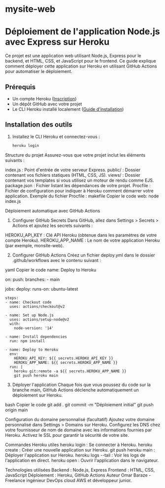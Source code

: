 
# mysite-web

# Déploiement de l'application Node.js avec Express sur Heroku

Ce projet est une application web utilisant Node.js, Express pour le backend, et HTML, CSS, et JavaScript pour le frontend. Ce guide explique comment déployer cette application sur Heroku en utilisant GitHub Actions pour automatiser le déploiement.

## Prérequis

- Un compte Heroku ([Inscription](https://signup.heroku.com/))
- Un dépôt GitHub avec votre projet
- Le CLI Heroku installé localement ([Guide d'installation](https://devcenter.heroku.com/articles/heroku-cli))

## Installation des outils

1. Installez le CLI Heroku et connectez-vous :
   ```bash
   heroku login
Structure du projet
Assurez-vous que votre projet inclut les éléments suivants :

index.js : Point d'entrée de votre serveur Express.
public/ : Dossier contenant vos fichiers statiques (HTML, CSS, JS).
views/ : Dossier contenant vos templates si vous utilisez un moteur de rendu comme EJS.
package.json : Fichier listant les dépendances de votre projet.
Procfile : Fichier de configuration pour indiquer à Heroku comment démarrer votre application.
Exemple du fichier Procfile :
makefile
Copier le code
web: node index.js

Déploiement automatique avec GitHub Actions
1. Configurer GitHub Secrets
Dans GitHub, allez dans Settings > Secrets > Actions et ajoutez les secrets suivants :

HEROKU_API_KEY : Clé API Heroku (obtenue dans les paramètres de votre compte Heroku).
HEROKU_APP_NAME : Le nom de votre application Heroku (par exemple, monsite-web).

2. Configurer GitHub Actions
Créez un fichier deploy.yml dans le dossier .github/workflows avec le contenu suivant :

yaml
Copier le code
name: Deploy to Heroku

on:
  push:
    branches:
      - main

jobs:
  deploy:
    runs-on: ubuntu-latest

    steps:
    - name: Checkout code
      uses: actions/checkout@v2

    - name: Set up Node.js
      uses: actions/setup-node@v2
      with:
        node-version: '14'

    - name: Install dependencies
      run: npm install

    - name: Deploy to Heroku
      env:
        HEROKU_API_KEY: ${{ secrets.HEROKU_API_KEY }}
        HEROKU_APP_NAME: ${{ secrets.HEROKU_APP_NAME }}
      run: |
        heroku git:remote -a ${{ secrets.HEROKU_APP_NAME }}
        git push heroku main


3. Déployer l'application
Chaque fois que vous poussez du code sur la branche main, GitHub Actions déclenche automatiquement un déploiement sur Heroku.

bash
Copier le code
git add .
git commit -m "Déploiement initial"
git push origin main

Configuration du domaine personnalisé (facultatif)
Ajoutez votre domaine personnalisé dans Settings > Domains sur Heroku.
Configurez les DNS chez votre fournisseur de nom de domaine avec les informations fournies par Heroku.
Activez le SSL pour garantir la sécurité de votre site.

Commandes Heroku utiles
heroku login : Se connecter à Heroku.
heroku create : Créer une nouvelle application sur Heroku.
git push heroku main : Déployer l'application sur Heroku.
heroku logs --tail : Voir les logs de l'application en direct.
heroku open : Ouvrir l'application dans le navigateur.

Technologies utilisées
Backend : Node.js, Express
Frontend : HTML, CSS, JavaScript
Déploiement : Heroku, GitHub Actions
Auteur
Omar Baraze - Freelance ingénieur DevOps cloud AWS et développeur junior.

